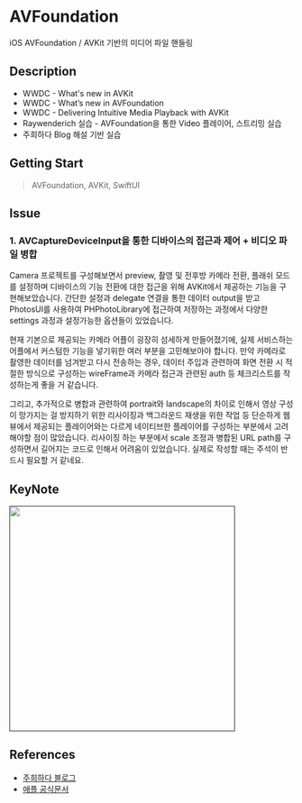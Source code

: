 # AVFoundation
iOS AVFoundation / AVKit 기반의 미디어 파일 핸들링

## Description
+ WWDC - What's new in AVKit
+ WWDC - What’s new in AVFoundation
+ WWDC - Delivering Intuitive Media Playback with AVKit
+ Raywenderich 실습 - AVFoundation을 통한 Video 플레이어, 스트리밍 실습
+ 주희하다 Blog 해설 기반 실습

## Getting Start
> AVFoundation, AVKit, SwiftUI

## Issue
### 1. AVCaptureDeviceInput을 통한 디바이스의 접근과 제어 + 비디오 파일 병합

Camera 프로젝트를 구성해보면서 preview, 촬영 및 전후방 카메라 전환, 플래쉬 모드를 설정하며 디바이스의 기능 전환에 대한 접근을 위해 AVKit에서 제공하는 기능을 구현해보았습니다. 간단한 설정과 delegate 연결을 통한 데이터 output을 받고 PhotosUI를 사용하여 PHPhotoLibrary에 접근하여 저장하는 과정에서 다양한 settings 과정과 설정가능한 옵션들이 있었습니다.

현재 기본으로 제공되는 카메라 어플이 굉장히 섬세하게 만들어졌기에, 실제 서비스하는 어플에서 커스텀한 기능을 넣기위한 여러 부분을 고민해보아야 합니다. 만약 카메라로 촬영한 데이터를 넘겨받고 다시 전송하는 경우, 데이터 주입과 관련하여 화면 전환 시 적절한 방식으로 구성하는 wireFrame과 카메라 접근과 관련된 auth 등 체크리스트를 작성하는게 좋을 거 같습니다.

그리고, 추가적으로 병합과 관련하여 portrait와 landscape의 차이로 인해서 영상 구성이 망가지는 걸 방지하기 위한 리사이징과 백그라운드 재생을 위한 작업 등 단순하게 웹 뷰에서 제공되는 플레이어와는 다르게 네이티브한 플레이어를 구성하는 부분에서 고려해야할 점이 많았습니다. 리사이징 하는 부분에서 scale 조정과 병합된 URL path를 구성하면서 길어지는 코드로 인해서 어려움이 있었습니다. 실제로 작성할 때는 주석이 반드시 필요할 거 같네요.

## KeyNote
[<img src = "" width = 400>]()

## References
+ [주희하다 블로그](https://caution-dev.github.io/tag/#AVKit)
+ [애플 공식문서](https://developer.apple.com/documentation/technologies?input=av)
